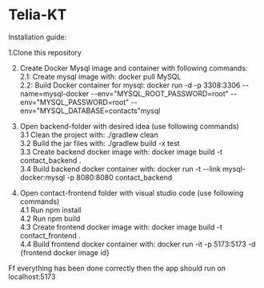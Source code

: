 # Telia-KT

Installation guide:

1.Clone this repository

2. Create Docker Mysql image and container with following commands:<br>
   2.1: Create mysql image with: docker pull MySQL<br>
   2.2: Build Docker container for mysql: docker run -d -p 3308:3306 --name=mysql-docker --env="MYSQL_ROOT_PASSWORD=root" --env="MYSQL_PASSWORD=root" --env="MYSQL_DATABASE=contacts"mysql<br>

3. Open backend-folder with desired idea (use following commands)<br>
   3.1 Clean the project with: ./gradlew clean<br>
   3.2 Build the jar files with: ./gradlew build -x test<br>
   3.3 Create backend docker image with: docker image build -t contact_backend .<br>
   3.4 Build backend docker container with: docker run -t --link mysql-docker:mysql -p 8080:8080 contact_backend<br>

4. Open contact-frontend folder with visual studio code (use following commands)<br>
   4.1 Run npm install<br>
   4.2 Run npm build<br>
   4.3 Create frontend docker image with: docker image build -t contact_frontend .<br>
   4.4 Build frontend docker container with: docker run -it -p 5173:5173 -d {frontend docker image id}<br>

Ff everything has been done correctly then the app should run on localhost:5173
